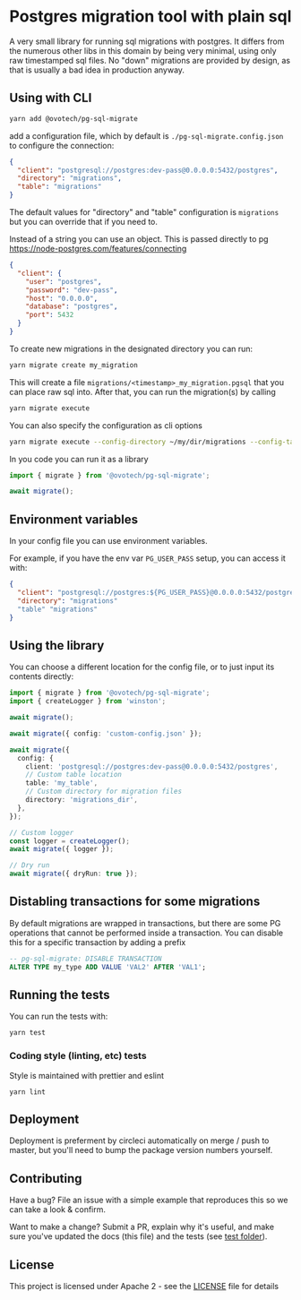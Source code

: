 # Postgres migration tool with plain sql

A very small library for running sql migrations with postgres. It differs from the numerous other libs in this domain by being very minimal, using only raw timestamped sql files. No "down" migrations are provided by design, as that is usually a bad idea in production anyway.

## Using with CLI

```bash
yarn add @ovotech/pg-sql-migrate
```

add a configuration file, which by default is `./pg-sql-migrate.config.json` to configure the connection:

```json
{
  "client": "postgresql://postgres:dev-pass@0.0.0.0:5432/postgres",
  "directory": "migrations",
  "table": "migrations"
}
```

The default values for "directory" and "table" configuration is `migrations` but you can override that if you need to.

Instead of a string you can use an object. This is passed directly to pg https://node-postgres.com/features/connecting

```json
{
  "client": {
    "user": "postgres",
    "password": "dev-pass",
    "host": "0.0.0.0",
    "database": "postgres",
    "port": 5432
  }
}
```

To create new migrations in the designated directory you can run:

```bash
yarn migrate create my_migration
```

This will create a file `migrations/<timestamp>_my_migration.pgsql` that you can place raw sql into. After that, you can run the migration(s) by calling

```bash
yarn migrate execute
```

You can also specify the configuration as cli options

```bash
yarn migrate execute --config-directory ~/my/dir/migrations --config-table my-table --config-client postgresql://0.0.0.0:5432/my-database
```

In you code you can run it as a library

```typescript
import { migrate } from '@ovotech/pg-sql-migrate';

await migrate();
```

## Environment variables

In your config file you can use environment variables.

For example, if you have the env var `PG_USER_PASS` setup, you can access it with:

```json
{
  "client": "postgresql://postgres:${PG_USER_PASS}@0.0.0.0:5432/postgres",
  "directory": "migrations"
  "table" "migrations"
}
```

## Using the library

You can choose a different location for the config file, or to just input its contents directly:

```typescript
import { migrate } from '@ovotech/pg-sql-migrate';
import { createLogger } from 'winston';

await migrate();

await migrate({ config: 'custom-config.json' });

await migrate({
  config: {
    client: 'postgresql://postgres:dev-pass@0.0.0.0:5432/postgres',
    // Custom table location
    table: 'my_table',
    // Custom directory for migration files
    directory: 'migrations_dir',
  },
});

// Custom logger
const logger = createLogger();
await migrate({ logger });

// Dry run
await migrate({ dryRun: true });
```

## Distabling transactions for some migrations

By default migrations are wrapped in transactions, but there are some PG operations that cannot be performed inside a transaction. You can disable this for a specific transaction by adding a prefix

```sql
-- pg-sql-migrate: DISABLE TRANSACTION
ALTER TYPE my_type ADD VALUE 'VAL2' AFTER 'VAL1';
```

## Running the tests

You can run the tests with:

```bash
yarn test
```

### Coding style (linting, etc) tests

Style is maintained with prettier and eslint

```
yarn lint
```

## Deployment

Deployment is preferment by circleci automatically on merge / push to master, but you'll need to bump the package version numbers yourself.

## Contributing

Have a bug? File an issue with a simple example that reproduces this so we can take a look & confirm.

Want to make a change? Submit a PR, explain why it's useful, and make sure you've updated the docs (this file) and the tests (see [test folder](test)).

## License

This project is licensed under Apache 2 - see the [LICENSE](LICENSE) file for details
